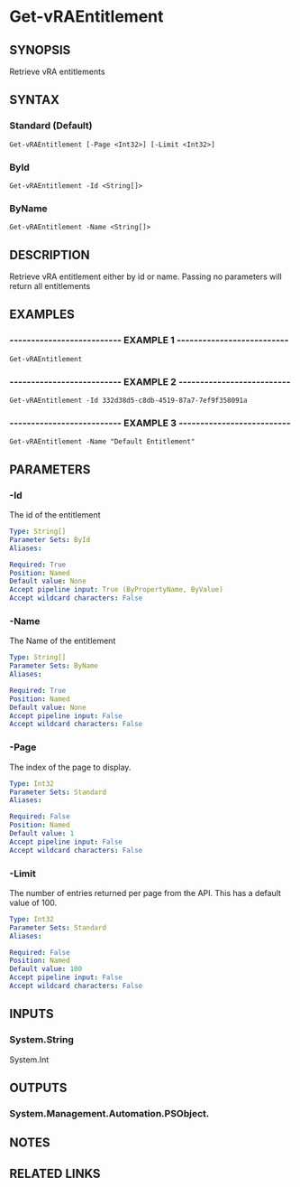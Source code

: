 # Get-vRAEntitlement

## SYNOPSIS
Retrieve vRA entitlements

## SYNTAX

### Standard (Default)
```
Get-vRAEntitlement [-Page <Int32>] [-Limit <Int32>]
```

### ById
```
Get-vRAEntitlement -Id <String[]>
```

### ByName
```
Get-vRAEntitlement -Name <String[]>
```

## DESCRIPTION
Retrieve vRA entitlement either by id or name.
Passing no parameters will return all entitlements

## EXAMPLES

### -------------------------- EXAMPLE 1 --------------------------
```
Get-vRAEntitlement
```

### -------------------------- EXAMPLE 2 --------------------------
```
Get-vRAEntitlement -Id 332d38d5-c8db-4519-87a7-7ef9f358091a
```

### -------------------------- EXAMPLE 3 --------------------------
```
Get-vRAEntitlement -Name "Default Entitlement"
```

## PARAMETERS

### -Id
The id of the entitlement

```yaml
Type: String[]
Parameter Sets: ById
Aliases: 

Required: True
Position: Named
Default value: None
Accept pipeline input: True (ByPropertyName, ByValue)
Accept wildcard characters: False
```

### -Name
The Name of the entitlement

```yaml
Type: String[]
Parameter Sets: ByName
Aliases: 

Required: True
Position: Named
Default value: None
Accept pipeline input: False
Accept wildcard characters: False
```

### -Page
The index of the page to display.

```yaml
Type: Int32
Parameter Sets: Standard
Aliases: 

Required: False
Position: Named
Default value: 1
Accept pipeline input: False
Accept wildcard characters: False
```

### -Limit
The number of entries returned per page from the API.
This has a default value of 100.

```yaml
Type: Int32
Parameter Sets: Standard
Aliases: 

Required: False
Position: Named
Default value: 100
Accept pipeline input: False
Accept wildcard characters: False
```

## INPUTS

### System.String
System.Int

## OUTPUTS

### System.Management.Automation.PSObject.

## NOTES

## RELATED LINKS

